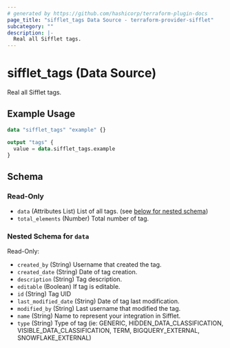 ```yaml
---
# generated by https://github.com/hashicorp/terraform-plugin-docs
page_title: "sifflet_tags Data Source - terraform-provider-sifflet"
subcategory: ""
description: |-
  Real all Sifflet tags.
---
```


# sifflet_tags (Data Source)

Real all Sifflet tags.

## Example Usage

```terraform
data "sifflet_tags" "example" {}

output "tags" {
  value = data.sifflet_tags.example
}
```

<!-- schema generated by tfplugindocs -->
## Schema

### Read-Only

- `data` (Attributes List) List of all tags. (see [below for nested schema](#nestedatt--data))
- `total_elements` (Number) Total number of tag.

<a id="nestedatt--data"></a>
### Nested Schema for `data`

Read-Only:

- `created_by` (String) Username that created the tag.
- `created_date` (String) Date of tag creation.
- `description` (String) Tag description.
- `editable` (Boolean) If tag is editable.
- `id` (String) Tag UID
- `last_modified_date` (String) Date of tag last modification.
- `modified_by` (String) Last username that modified the tag.
- `name` (String) Name to represent your integration in Sifflet.
- `type` (String) Type of tag (ie: GENERIC, HIDDEN_DATA_CLASSIFICATION, VISIBLE_DATA_CLASSIFICATION, TERM, BIGQUERY_EXTERNAL, SNOWFLAKE_EXTERNAL)
